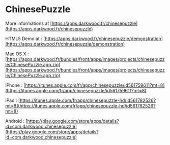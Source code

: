 ChinesePuzzle
=============

More informations at [https://apps.darkwood.fr/chinesepuzzle](https://apps.darkwood.fr/chinesepuzzle)

HTML5 Demo at : [https://apps.darkwood.fr/chinesepuzzle/demonstration](https://apps.darkwood.fr/chinesepuzzle/demonstration)

Mac OS X : [https://apps.darkwood.fr/bundles/front/apps/images/projects/chinesepuzzle/ChinesePuzzle.app.zip](https://apps.darkwood.fr/bundles/front/apps/images/projects/chinesepuzzle/ChinesePuzzle.app.zip)

iPhone : [https://itunes.apple.com/fr/app/chinesepuzzle/id561759611?mt=8](https://itunes.apple.com/fr/app/chinesepuzzle/id561759611?mt=8)

iPad : [https://itunes.apple.com/fr/app/chinesepuzzle-hd/id561782526?mt=8](https://itunes.apple.com/fr/app/chinesepuzzle-hd/id561782526?mt=8)

Android : [https://play.google.com/store/apps/details?id=com.darkwood.chinesepuzzle](https://play.google.com/store/apps/details?id=com.darkwood.chinesepuzzle)

